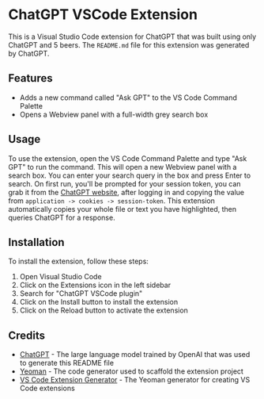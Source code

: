 # ChatGPT VSCode Extension

This is a Visual Studio Code extension for ChatGPT that was built using only ChatGPT and 5 beers.
The `README.md` file for this extension was generated by ChatGPT.

## Features

- Adds a new command called "Ask GPT" to the VS Code Command Palette
- Opens a Webview panel with a full-width grey search box

## Usage

To use the extension, open the VS Code Command Palette and type "Ask GPT" to run the command. This will open a new Webview panel with a search box. You can enter your search query in the box and press Enter to search.
On first run, you'll be prompted for your session token, you can grab it from the [ChatGPT website](https://chatgpt.com), after logging in and copying the value from `application -> cookies -> session-token`.
This extension automatically copies your whole file or text you have highlighted, then queries ChatGPT for a response.

## Installation

To install the extension, follow these steps:

1. Open Visual Studio Code
2. Click on the Extensions icon in the left sidebar
3. Search for "ChatGPT VSCode plugin"
4. Click on the Install button to install the extension
5. Click on the Reload button to activate the extension

## Credits

- [ChatGPT](https://www.openai.com/products/chatgpt/) - The large language model trained by OpenAI that was used to generate this README file
- [Yeoman](https://yeoman.io/) - The code generator used to scaffold the extension project
- [VS Code Extension Generator](https://github.com/Microsoft/vscode-generator-code) - The Yeoman generator for creating VS Code extensions
